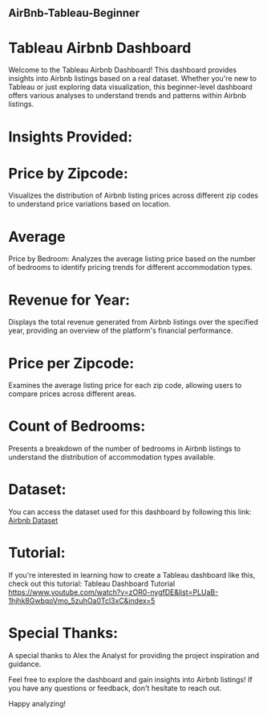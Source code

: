 ## AirBnb-Tableau-Beginner

# Tableau Airbnb Dashboard
Welcome to the Tableau Airbnb Dashboard! This dashboard provides insights into Airbnb listings based on a real dataset. Whether you're new to Tableau or just exploring data visualization, this beginner-level dashboard offers various analyses to understand trends and patterns within Airbnb listings.

# Insights Provided:
# Price by Zipcode: 
Visualizes the distribution of Airbnb listing prices across different zip codes to understand price variations based on location.

# Average 
Price by Bedroom: Analyzes the average listing price based on the number of bedrooms to identify pricing trends for different accommodation types.

# Revenue for Year: 
Displays the total revenue generated from Airbnb listings over the specified year, providing an overview of the platform's financial performance.

# Price per Zipcode: 
Examines the average listing price for each zip code, allowing users to compare prices across different areas.

# Count of Bedrooms: 
Presents a breakdown of the number of bedrooms in Airbnb listings to understand the distribution of accommodation types available.

# Dataset:
You can access the dataset used for this dashboard by following this link: [Airbnb Dataset](https://www.kaggle.com/datasets/alexanderfreberg/airbnb-listings-2016-dataset)

# Tutorial:
If you're interested in learning how to create a Tableau dashboard like this, check out this tutorial: Tableau Dashboard Tutorial https://www.youtube.com/watch?v=zOR0-nygfDE&list=PLUaB-1hjhk8GwbqoVmo_5zuhOa0Tcl3xC&index=5

# Special Thanks:
A special thanks to Alex the Analyst for providing the project inspiration and guidance.

Feel free to explore the dashboard and gain insights into Airbnb listings! If you have any questions or feedback, don't hesitate to reach out.

Happy analyzing!

